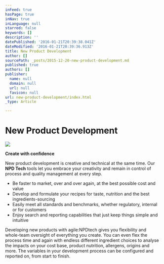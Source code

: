 ```yaml
---
inFeed: true
hasPage: true
inNav: true
inLanguage: null
starred: false
keywords: []
description: ''
datePublished: '2016-01-21T20:39:38.041Z'
dateModified: '2016-01-21T20:39:36.913Z'
title: New Product Development
author: []
sourcePath: _posts/2015-12-20-new-product-development.md
published: true
authors: []
publisher:
  name: null
  domain: null
  url: null
  favicon: null
url: new-product-development/index.html
_type: Article

---
```

# New Product Development
![](https://s3-us-west-2.amazonaws.com/the-grid-img/p/bf9f49cd7e3764290975713aed6a35a3ba6830dd.png)

**Create with confidence**

New product development is creative and technical at the same time. Our **NPD Tech** tools let you embrace your creativity and remain in control of process and quality management at every step.

* Be faster to market, over and over again, at the best possible cost and value
* Develop and formulate your recipes for taste, nutrition and the best ingredients-sourcing
* Easily meet all standards and benchmarks, whether regulatory, internal or for customers
* Enjoy search and reporting capabilities that just keep things simple and intuitive

Developing new products with agile:NPDtech gives you flexibility and whole-team oversight of everything you create. You can even flex the process time and again with endless different ingredient choices to analyse the impacts on your cost base, product nutrition, allergens, origins and more. The variables in your development process can be configured and reported on, from start to finish.